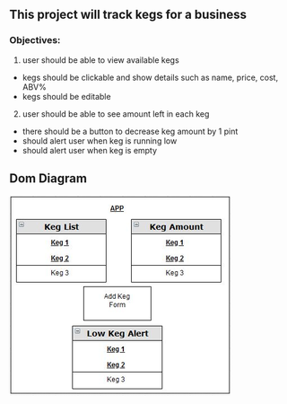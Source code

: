 ## This project will track kegs for a business

### Objectives:

1. user should be able to view available kegs

- kegs should be clickable and show details such as name, price, cost, ABV%
- kegs should be editable

2. user should be able to see amount left in each keg

- there should be a button to decrease keg amount by 1 pint
- should alert user when keg is running low
- should alert user when keg is empty

## Dom Diagram

![Dom-Diagram](domDiagram.jpg)
